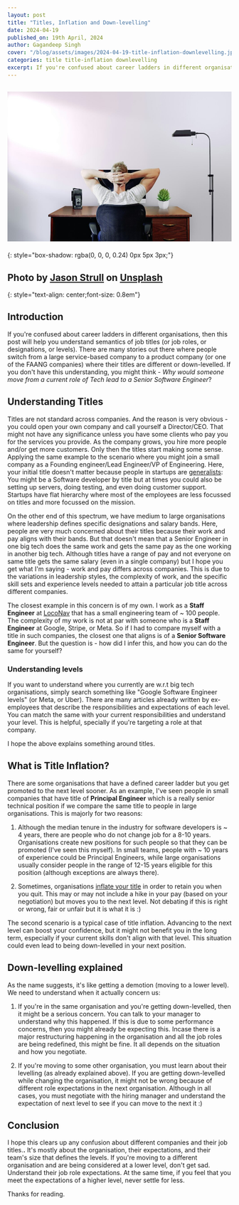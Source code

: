 ```yaml
---
layout: post
title: "Titles, Inflation and Down-levelling"
date: 2024-04-19
published_on: 19th April, 2024
author: Gagandeep Singh
cover: "/blog/assets/images/2024-04-19-title-inflation-downlevelling.jpg"
categories: title title-inflation downlevelling
excerpt: If you're confused about career ladders in different organisations, then this post will help you understand semantics of job titles (or job roles, or designations, or levels). There are many stories out there where people switch from a large service-based company...
---
```


![cover-photo](/blog/assets/images/2024-04-19-title-inflation-downlevelling.jpg)
---
{: style="box-shadow: rgba(0, 0, 0, 0.24) 0px 5px 3px;"}

Photo by <a href="https://unsplash.com/@jasonstrull?utm_content=creditCopyText&utm_medium=referral&utm_source=unsplash">Jason Strull</a> on <a href="https://unsplash.com/photos/man-holding-his-head-while-sitting-on-chair-near-computer-desk-KQ0C6WtEGlo?utm_content=creditCopyText&utm_medium=referral&utm_source=unsplash">Unsplash</a>
---
{: style="text-align: center;font-size: 0.8em"}


## Introduction

If you're confused about career ladders in different organisations, then this post will help you understand semantics of job titles (or job roles, or designations, or levels). There are many stories out there where people switch from a large service-based company to a product company (or one of the FAANG companies) where their titles are different or down-levelled. If you don't have this understanding, you might think - *Why would someone move from a current role of Tech lead to a Senior Software Engineer*?

## Understanding Titles

Titles are not standard across companies. And the reason is very obvious - you could open your own company and call yourself a Director/CEO. That might not have any significance unless you have some clients who pay you for the services you provide. As the company grows, you hire more people and/or get more customers. Only then the titles start making some sense. Applying the same example to the scenario where you might join a small company as a Founding engineer/Lead Engineer/VP of Engineering. Here, your initial title doesn't matter because people in startups are [generalists](https://emeritus.org/blog/career-generalist-vs-specialist/): You might be a Software developer by title but at times you could also be setting up servers, doing testing, and even doing customer support. Startups have flat hierarchy where most of the employees are less focussed on titles and more focussed on the mission.

On the other end of this spectrum, we have medium to large organisations where leadership defines specific designations and salary bands. Here, people are very much concerned about their titles because their work and pay aligns with their bands. But that doesn't mean that a Senior Engineer in one big tech does the same work and gets the same pay as the one working in another big tech. Although titles have a range of pay and not everyone on same title gets the same salary (even in a single company) but I hope you get what I'm saying - work and pay differs across companies. This is due to the variations in leadership styles, the complexity of work, and the specific skill sets and experience levels needed to attain a particular job title across different companies.

The closest example in this concern is of my own. I work as a **Staff Engineer** at [LocoNav](https://loconav.com/) that has a small engineering team of ~ 100 people. The complexity of my work is not at par with someone who is a **Staff Engineer** at Google, Stripe, or Meta. So if I had to compare myself with a title in such companies, the closest one that aligns is of a **Senior Software Engineer**. But the question is - how did I infer this, and how you can do the same for yourself?

### Understanding levels

If you want to understand where you currently are w.r.t big tech organisations, simply search something like "Google Software Engineer levels" (or Meta, or Uber). There are many articles already written by ex-employees that describe the responsibilities and expectations of each level. You can match the same with your current responsibilities and understand your level. This is helpful, specially if you're targeting a role at that company.

I hope the above explains something around titles.

## What is Title Inflation?

There are some organisations that have a defined career ladder but you get promoted to the next level sooner. As an example, I've seen people in small companies that have title of **Principal Engineer** which is a really senior technical position if we compare the same title to people in large organisations. This is majorly for two reasons:

1. Although the median tenure in the industry for software developers is ~ 4 years, there are people who do not change job for a 8-10 years. Organisations create new positions for such people so that they can be promoted (I've seen this myself). In small teams, people with ~ 10 years of experience could be Principal Engineers, while large organisations usually consider people in the range of 12-15 years eligible for this position (although exceptions are always there).

2. Sometimes, organisations [inflate your title](https://en.wikipedia.org/wiki/Job_title_inflation) in order to retain you when you quit. This may or may not include a hike in your pay (based on your negotiation) but moves you to the next level. Not debating if this is right or wrong, fair or unfair but it is what it is :)


The second scenario is a typical case of title inflation. Advancing to the next level can boost your confidence, but it might not benefit you in the long term, especially if your current skills don't align with that level. This situation could even lead to being down-levelled in your next position.

## Down-levelling explained

As the name suggests, it's like getting a demotion (moving to a lower level). We need to understand when it actually concern us:

1. If you're in the same organisation and you're getting down-levelled, then it might be a serious concern. You can talk to your manager to understand why this happened. If this is due to some performance concerns, then you might already be expecting this. Incase there is a major restructuring happening in the organisation and all the job roles are being redefined, this might be fine. It all depends on the situation and how you negotiate.

2. If you're moving to some other organisation, you must learn about their levelling (as already explained above). If you are getting down-levelled while changing the organisation, it might not be wrong because of different role expectations in the next organisation. Although in all cases, you must negotiate with the hiring manager and understand the expectation of next level to see if you can move to the next it :)


## Conclusion

I hope this clears up any confusion about different companies and their job titles.**.** It's mostly about the organisation, their expectations, and their team's size that defines the levels. If you're moving to a different organisation and are being considered at a lower level, don't get sad. Understand their job role expectations. At the same time, if you feel that you meet the expectations of a higher level, never settle for less.

Thanks for reading.
